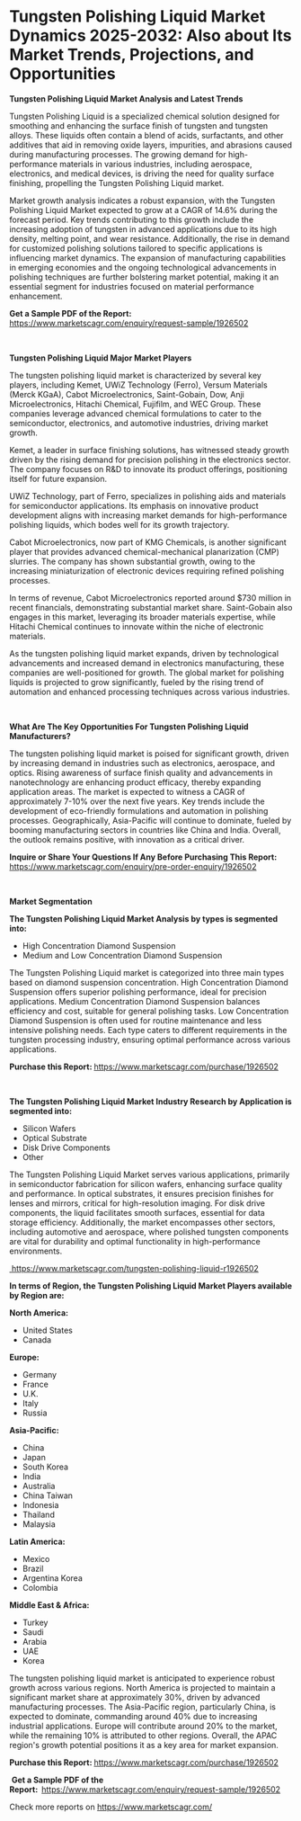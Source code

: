 <p><h1>Tungsten Polishing Liquid Market Dynamics 2025-2032: Also about Its Market Trends, Projections, and Opportunities</h1></p><p><strong>Tungsten Polishing Liquid Market Analysis and Latest Trends</strong></p>
<p><p>Tungsten Polishing Liquid is a specialized chemical solution designed for smoothing and enhancing the surface finish of tungsten and tungsten alloys. These liquids often contain a blend of acids, surfactants, and other additives that aid in removing oxide layers, impurities, and abrasions caused during manufacturing processes. The growing demand for high-performance materials in various industries, including aerospace, electronics, and medical devices, is driving the need for quality surface finishing, propelling the Tungsten Polishing Liquid market.</p><p>Market growth analysis indicates a robust expansion, with the Tungsten Polishing Liquid Market expected to grow at a CAGR of 14.6% during the forecast period. Key trends contributing to this growth include the increasing adoption of tungsten in advanced applications due to its high density, melting point, and wear resistance. Additionally, the rise in demand for customized polishing solutions tailored to specific applications is influencing market dynamics. The expansion of manufacturing capabilities in emerging economies and the ongoing technological advancements in polishing techniques are further bolstering market potential, making it an essential segment for industries focused on material performance enhancement.</p></p>
<p><strong>Get a Sample PDF of the Report:&nbsp;</strong> <a href="https://www.marketscagr.com/enquiry/request-sample/1926502?utm_campaign=3456&utm_medium=2&utm_source=Github&utm_content=ia&utm_term=28032025&utm_id=tungsten-polishing-liquid">https://www.marketscagr.com/enquiry/request-sample/1926502</a></p>
<p>&nbsp;</p>
<p><strong>Tungsten Polishing Liquid Major Market Players</strong></p>
<p><p>The tungsten polishing liquid market is characterized by several key players, including Kemet, UWiZ Technology (Ferro), Versum Materials (Merck KGaA), Cabot Microelectronics, Saint-Gobain, Dow, Anji Microelectronics, Hitachi Chemical, Fujifilm, and WEC Group. These companies leverage advanced chemical formulations to cater to the semiconductor, electronics, and automotive industries, driving market growth.</p><p>Kemet, a leader in surface finishing solutions, has witnessed steady growth driven by the rising demand for precision polishing in the electronics sector. The company focuses on R&D to innovate its product offerings, positioning itself for future expansion.</p><p>UWiZ Technology, part of Ferro, specializes in polishing aids and materials for semiconductor applications. Its emphasis on innovative product development aligns with increasing market demands for high-performance polishing liquids, which bodes well for its growth trajectory.</p><p>Cabot Microelectronics, now part of KMG Chemicals, is another significant player that provides advanced chemical-mechanical planarization (CMP) slurries. The company has shown substantial growth, owing to the increasing miniaturization of electronic devices requiring refined polishing processes.</p><p>In terms of revenue, Cabot Microelectronics reported around $730 million in recent financials, demonstrating substantial market share. Saint-Gobain also engages in this market, leveraging its broader materials expertise, while Hitachi Chemical continues to innovate within the niche of electronic materials.</p><p>As the tungsten polishing liquid market expands, driven by technological advancements and increased demand in electronics manufacturing, these companies are well-positioned for growth. The global market for polishing liquids is projected to grow significantly, fueled by the rising trend of automation and enhanced processing techniques across various industries.</p></p>
<p>&nbsp;</p>
<p><strong>What Are The Key Opportunities For Tungsten Polishing Liquid Manufacturers?</strong></p>
<p><p>The tungsten polishing liquid market is poised for significant growth, driven by increasing demand in industries such as electronics, aerospace, and optics. Rising awareness of surface finish quality and advancements in nanotechnology are enhancing product efficacy, thereby expanding application areas. The market is expected to witness a CAGR of approximately 7-10% over the next five years. Key trends include the development of eco-friendly formulations and automation in polishing processes. Geographically, Asia-Pacific will continue to dominate, fueled by booming manufacturing sectors in countries like China and India. Overall, the outlook remains positive, with innovation as a critical driver.</p></p>
<p><strong>Inquire or Share Your Questions If Any Before Purchasing This Report:</strong> <a href="https://www.marketscagr.com/enquiry/pre-order-enquiry/1926502?utm_campaign=3456&utm_medium=2&utm_source=Github&utm_content=ia&utm_term=28032025&utm_id=tungsten-polishing-liquid">https://www.marketscagr.com/enquiry/pre-order-enquiry/1926502</a></p>
<p>&nbsp;</p>
<p><strong>Market Segmentation</strong></p>
<p><strong>The Tungsten Polishing Liquid Market Analysis by types is segmented into:</strong></p>
<p><ul><li>High Concentration Diamond Suspension</li><li>Medium and Low Concentration Diamond Suspension</li></ul></p>
<p><p>The Tungsten Polishing Liquid market is categorized into three main types based on diamond suspension concentration. High Concentration Diamond Suspension offers superior polishing performance, ideal for precision applications. Medium Concentration Diamond Suspension balances efficiency and cost, suitable for general polishing tasks. Low Concentration Diamond Suspension is often used for routine maintenance and less intensive polishing needs. Each type caters to different requirements in the tungsten processing industry, ensuring optimal performance across various applications.</p></p>
<p><strong>Purchase this Report:&nbsp;</strong><a href="https://www.marketscagr.com/purchase/1926502?utm_campaign=3456&utm_medium=2&utm_source=Github&utm_content=ia&utm_term=28032025&utm_id=tungsten-polishing-liquid">https://www.marketscagr.com/purchase/1926502</a></p>
<p>&nbsp;</p>
<p><strong>The Tungsten Polishing Liquid Market Industry Research by Application is segmented into:</strong></p>
<p><ul><li>Silicon Wafers</li><li>Optical Substrate</li><li>Disk Drive Components</li><li>Other</li></ul></p>
<p><p>The Tungsten Polishing Liquid Market serves various applications, primarily in semiconductor fabrication for silicon wafers, enhancing surface quality and performance. In optical substrates, it ensures precision finishes for lenses and mirrors, critical for high-resolution imaging. For disk drive components, the liquid facilitates smooth surfaces, essential for data storage efficiency. Additionally, the market encompasses other sectors, including automotive and aerospace, where polished tungsten components are vital for durability and optimal functionality in high-performance environments.</p></p>
<p><a href="https://www.marketscagr.com/tungsten-polishing-liquid-r1926502?utm_campaign=3456&utm_medium=2&utm_source=Github&utm_content=ia&utm_term=28032025&utm_id=tungsten-polishing-liquid">&nbsp;https://www.marketscagr.com/tungsten-polishing-liquid-r1926502</a></p>
<p><strong>In terms of Region, the Tungsten Polishing Liquid Market Players available by Region are:</strong></p>
<p>
    <p> <strong> North America: </strong>
        <ul>
            <li>United States</li>
            <li>Canada</li>
        </ul>
        </p> 
    <p> <strong> Europe: </strong>
        <ul>
            <li>Germany</li>
            <li>France</li>
            <li>U.K.</li>
            <li>Italy</li>
            <li>Russia</li>
        </ul>
        </p> 
    <p> <strong> Asia-Pacific: </strong>
        <ul>
            <li>China</li>
            <li>Japan</li>
            <li>South Korea</li>
            <li>India</li>
            <li>Australia</li>
            <li>China Taiwan</li>
            <li>Indonesia</li>
            <li>Thailand</li>
            <li>Malaysia</li>
        </ul>
        </p> 
    <p> <strong> Latin America: </strong>
        <ul>
            <li>Mexico</li>
            <li>Brazil</li>
            <li>Argentina Korea</li>
            <li>Colombia</li>
        </ul>
        </p> 
    <p> <strong> Middle East & Africa: </strong>
        <ul>
            <li>Turkey</li>
            <li>Saudi</li>
            <li>Arabia</li>
            <li>UAE</li>
            <li>Korea</li>
        </ul>
    </p>
    </p>
<p><p>The tungsten polishing liquid market is anticipated to experience robust growth across various regions. North America is projected to maintain a significant market share at approximately 30%, driven by advanced manufacturing processes. The Asia-Pacific region, particularly China, is expected to dominate, commanding around 40% due to increasing industrial applications. Europe will contribute around 20% to the market, while the remaining 10% is attributed to other regions. Overall, the APAC region's growth potential positions it as a key area for market expansion.</p></p>
<p><strong>Purchase this Report: </strong><a href="https://www.marketscagr.com/purchase/1926502?utm_campaign=3456&utm_medium=2&utm_source=Github&utm_content=ia&utm_term=28032025&utm_id=tungsten-polishing-liquid">https://www.marketscagr.com/purchase/1926502</a></p>
<p>&nbsp;<strong>Get a Sample PDF of the Report:&nbsp;&nbsp;</strong><a href="https://www.marketscagr.com/enquiry/request-sample/1926502?utm_campaign=3456&utm_medium=2&utm_source=Github&utm_content=ia&utm_term=28032025&utm_id=tungsten-polishing-liquid">https://www.marketscagr.com/enquiry/request-sample/1926502</a></p>
<p><strong></strong></p>
<p>Check more reports on <a href="https://www.marketscagr.com/?utm_campaign=3456&utm_medium=2&utm_source=Github&utm_content=ia&utm_term=28032025&utm_id=tungsten-polishing-liquid">https://www.marketscagr.com/</a></p>